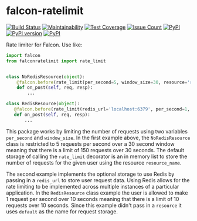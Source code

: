 falcon-ratelimit
========

[![Build Status](https://travis-ci.org/piotrmaslanka/falcon-ratelimit.svg)](https://travis-ci.org/piotrmaslanka/falcon-ratelimit)
[![Maintainability](https://api.codeclimate.com/v1/badges/698296b5954d7cbdd0dc/maintainability)](https://codeclimate.com/github/piotrmaslanka/falcon-ratelimit/maintainability)
[![Test Coverage](https://api.codeclimate.com/v1/badges/698296b5954d7cbdd0dc/test_coverage)](https://codeclimate.com/github/piotrmaslanka/falcon-ratelimit/test_coverage)
[![Issue Count](https://codeclimate.com/github/piotrmaslanka/falcon-ratelimit/badges/issue_count.svg)](https://codeclimate.com/github/piotrmaslanka/falcon-ratelimit)
[![PyPI](https://img.shields.io/pypi/pyversions/falcon-ratelimit.svg)](https://pypi.python.org/pypi/falcon-ratelimit)
[![PyPI version](https://badge.fury.io/py/falcon-ratelimit.svg)](https://badge.fury.io/py/falcon-ratelimit)
[![PyPI](https://img.shields.io/pypi/implementation/falcon-ratelimit.svg)](https://pypi.python.org/pypi/falcon-ratelimit)

Rate limiter for Falcon. Use like:

```python
import falcon
from falconratelimit import rate_limit


class NoRedisResource(object):
    @falcon.before(rate_limit(per_second=5, window_size=30, resource='resource_name'))
    def on_post(self, req, resp):
        ...

class RedisResource(object):
   @falcon.before(rate_limit(redis_url='localhost:6379', per_second=1, window_size=10))
   def on_post(self, req, resp):
       ...
```

This package works by limiting the number of requests using two variables `per_second` and `window_size`. In the first
example above, the `NoRedisResource` class is restricted to 5 requests per second over a 30 second window meaning that
there is a limit of 150 requests over 30 seconds. The default storage of calling the `rate_limit` decorator is an in
memory list to store the number of requests for the given user using the resource `resource_name`.

The second example implements the optional storage to use Redis by passing in a `redis_url` to store user request data.
Using Redis allows for the rate limiting to be implemented across multiple instances of a particular application. In
the `RedisResource` class example the user is allowed to make 1 request per second over 10 seconds meaning that there
is a limit of 10 requests over 10 seconds. Since this example didn't pass in a `resource` it uses `default` as the name
for request storage.
